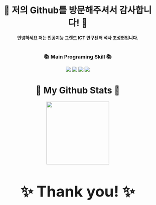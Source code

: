 <div align="center">
  <h1 align="center">👋 저의 Github를 방문해주셔서 감사합니다! 👋</h1>
  <b align="center">안녕하세요 저는 인공지능 그랜드 ICT 연구센터 석사 조성현입니다.</b><br/><br/> 
</div>

<h3 align="center"> 📚 Main Programing Skill 📚 </h3>
<div align="center"> <img src="https://img.shields.io/badge/NodeJS-339933?style=flat-square&logo=nodedotjs&logoColor=white"/> <img src="https://img.shields.io/badge/Python-3776AB?style=flat-square&logo=python&logoColor=white"/> <img src="https://img.shields.io/badge/Solidity-363636?style=flat-square&logo=solidity&logoColor=white"/> <img src="https://img.shields.io/badge/Go-00ADD8?style=flat-square&logo=go&logoColor=white"/>

<h1 align="center">🤔 My Github Stats 🤔</h1>
<div align="center"> 
<img align="center" style="height:200px" src="https://github-readme-stats.vercel.app/api/top-langs/?username=shch989&layout=compact&theme=nord&hide_border=true" /></a>     
</h3>  
<br/><br/>
  
# <b style="font-size: 48px;" align="center">✨ Thank you! ✨</b>

<!--
**shch989/shch989** is a ✨ _special_ ✨ repository because its `README.md` (this file) appears on your GitHub profile.

Here are some ideas to get you started:

- 🔭 I’m currently working on ...
- 🌱 I’m currently learning ...
- 👯 I’m looking to collaborate on ...
- 🤔 I’m looking for help with ...
- 💬 Ask me about ...
- 📫 How to reach me: ...
- 😄 Pronouns: ...
- ⚡ Fun fact: ...
-->

